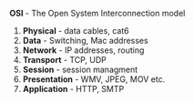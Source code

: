**OSI** - The Open System Interconnection model
1. **Physical** - data cables, cat6
2. **Data** - Switching, Mac addresses
3. **Network** - IP addresses, routing
4. **Transport** - TCP, UDP
5. **Session** - session managment
6. **Presentation** - WMV, JPEG, MOV etc.
7. **Application** - HTTP, SMTP